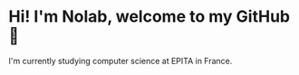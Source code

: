 # Hi! I'm Nolab, welcome to my GitHub :wave:
I'm currently studying computer science at EPITA in France.

